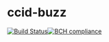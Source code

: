 # ccid-buzz

[![Build Status](https://travis-ci.org/dolber/ccid-buzz.svg?branch=master)](https://travis-ci.org/dolber/ccid-buzz)[![BCH compliance](https://bettercodehub.com/edge/badge/dolber/ccid-buzz?branch=master)](https://bettercodehub.com/)
